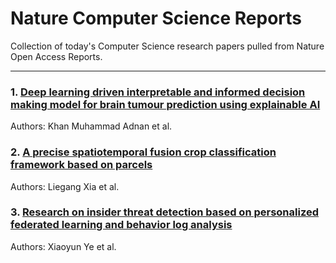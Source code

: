 # Nature Computer Science Reports

Collection of today's Computer Science research papers pulled from Nature Open Access Reports.

---

### 1. [Deep learning driven interpretable and informed decision making model for brain tumour prediction using explainable AI](https://www.nature.com/articles/s41598-025-03358-0)

Authors: Khan Muhammad Adnan et al.

### 2. [A precise spatiotemporal fusion crop classification framework based on parcels](https://www.nature.com/articles/s41598-025-03351-7)

Authors: Liegang Xia et al.

### 3. [Research on insider threat detection based on personalized federated learning and behavior log analysis](https://www.nature.com/articles/s41598-025-04029-w)

Authors: Xiaoyun Ye et al.

